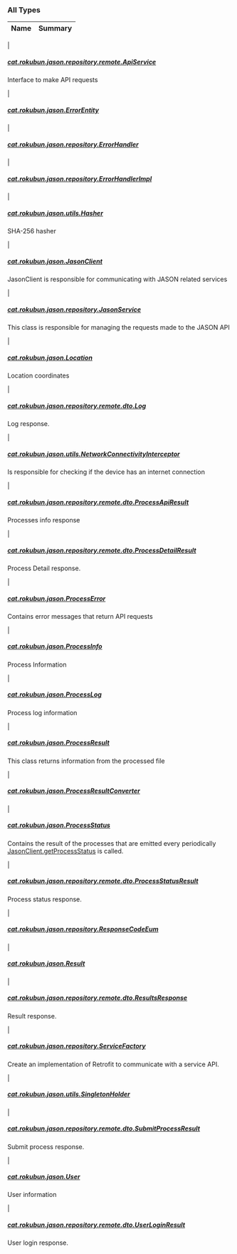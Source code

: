 

### All Types

| Name | Summary |
|---|---|
|

##### [cat.rokubun.jason.repository.remote.ApiService](../cat.rokubun.jason.repository.remote/-api-service/index.md)

Interface to make API requests


|

##### [cat.rokubun.jason.ErrorEntity](../cat.rokubun.jason/-error-entity/index.md)


|

##### [cat.rokubun.jason.repository.ErrorHandler](../cat.rokubun.jason.repository/-error-handler/index.md)


|

##### [cat.rokubun.jason.repository.ErrorHandlerImpl](../cat.rokubun.jason.repository/-error-handler-impl/index.md)


|

##### [cat.rokubun.jason.utils.Hasher](../cat.rokubun.jason.utils/-hasher/index.md)

SHA-256 hasher


|

##### [cat.rokubun.jason.JasonClient](../cat.rokubun.jason/-jason-client/index.md)

JasonClient is responsible for communicating with JASON related services


|

##### [cat.rokubun.jason.repository.JasonService](../cat.rokubun.jason.repository/-jason-service/index.md)

This class is responsible for managing the requests made to the JASON API


|

##### [cat.rokubun.jason.Location](../cat.rokubun.jason/-location/index.md)

Location coordinates


|

##### [cat.rokubun.jason.repository.remote.dto.Log](../cat.rokubun.jason.repository.remote.dto/-log/index.md)

Log response.


|

##### [cat.rokubun.jason.utils.NetworkConnectivityInterceptor](../cat.rokubun.jason.utils/-network-connectivity-interceptor/index.md)

Is responsible for checking if the device has an internet connection


|

##### [cat.rokubun.jason.repository.remote.dto.ProcessApiResult](../cat.rokubun.jason.repository.remote.dto/-process-api-result/index.md)

Processes info response


|

##### [cat.rokubun.jason.repository.remote.dto.ProcessDetailResult](../cat.rokubun.jason.repository.remote.dto/-process-detail-result/index.md)

Process Detail response.


|

##### [cat.rokubun.jason.ProcessError](../cat.rokubun.jason/-process-error/index.md)

Contains error messages that return API requests


|

##### [cat.rokubun.jason.ProcessInfo](../cat.rokubun.jason/-process-info/index.md)

Process Information


|

##### [cat.rokubun.jason.ProcessLog](../cat.rokubun.jason/-process-log/index.md)

Process log information


|

##### [cat.rokubun.jason.ProcessResult](../cat.rokubun.jason/-process-result/index.md)

This class returns information from the processed file


|

##### [cat.rokubun.jason.ProcessResultConverter](../cat.rokubun.jason/-process-result-converter/index.md)


|

##### [cat.rokubun.jason.ProcessStatus](../cat.rokubun.jason/-process-status/index.md)

Contains the result of the processes that are emitted every periodically
[JasonClient.getProcessStatus](../cat.rokubun.jason/-jason-client/get-process-status.md) is called.


|

##### [cat.rokubun.jason.repository.remote.dto.ProcessStatusResult](../cat.rokubun.jason.repository.remote.dto/-process-status-result/index.md)

Process status response.


|

##### [cat.rokubun.jason.repository.ResponseCodeEum](../cat.rokubun.jason.repository/-response-code-eum/index.md)


|

##### [cat.rokubun.jason.Result](../cat.rokubun.jason/-result/index.md)


|

##### [cat.rokubun.jason.repository.remote.dto.ResultsResponse](../cat.rokubun.jason.repository.remote.dto/-results-response/index.md)

Result response.


|

##### [cat.rokubun.jason.repository.ServiceFactory](../cat.rokubun.jason.repository/-service-factory/index.md)

Create an implementation of Retrofit to communicate with a service API.


|

##### [cat.rokubun.jason.utils.SingletonHolder](../cat.rokubun.jason.utils/-singleton-holder/index.md)


|

##### [cat.rokubun.jason.repository.remote.dto.SubmitProcessResult](../cat.rokubun.jason.repository.remote.dto/-submit-process-result/index.md)

Submit process response.


|

##### [cat.rokubun.jason.User](../cat.rokubun.jason/-user/index.md)

User information


|

##### [cat.rokubun.jason.repository.remote.dto.UserLoginResult](../cat.rokubun.jason.repository.remote.dto/-user-login-result/index.md)

User login response.


